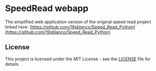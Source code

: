 # SpeedRead webapp
The simplified web application version of the original speed read project linked here: [https://github.com/19sblanco/Speed_Read_Python](https://github.com/19sblanco/Speed_Read_Python)

## License

This project is licensed under the MIT License - see the [LICENSE](LICENSE) file for details.
